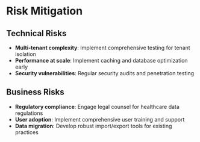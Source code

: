 # Risk Mitigation

## Technical Risks

- **Multi-tenant complexity**: Implement comprehensive testing for tenant isolation
- **Performance at scale**: Implement caching and database optimization early
- **Security vulnerabilities**: Regular security audits and penetration testing

## Business Risks

- **Regulatory compliance**: Engage legal counsel for healthcare data regulations
- **User adoption**: Implement comprehensive user training and support
- **Data migration**: Develop robust import/export tools for existing practices
